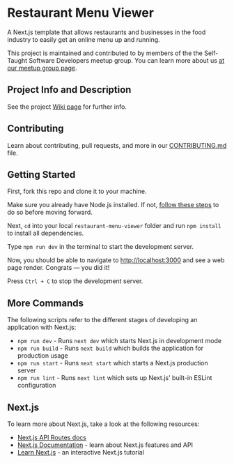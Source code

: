# Restaurant Menu Viewer

A Next.js template that allows restaurants and businesses in the food industry to easily get an online menu up and running.

This project is maintained and contributed to by members of the the Self-Taught Software Developers meetup group. You can learn more about us [at our meetup group page](https://www.meetup.com/Philadelphia-Self-Taught-Developers-Meetup-Group/).

## Project Info and Description

See the project [Wiki page](https://github.com/Self-Taught-Software-Developers/restaurant-menu-viewer/wiki/Project-Summary) for further info.

## Contributing

Learn about contributing, pull requests, and more in our [CONTRIBUTING.md](CONTRIBUTING.md) file.

## Getting Started

First, fork this repo and clone it to your machine.

Make sure you already have Node.js installed. If not, [follow these steps](#) to do so before moving forward.

Next, `cd` into your local `restaurant-menu-viewer` folder and run `npm install` to install all dependencies.

Type `npm run dev` in the terminal to start the development server.

Now, you should be able to navigate to [http://localhost:3000](http://localhost:3000) and see a web page render. Congrats — you did it!

Press `Ctrl + C` to stop the development server.

## More Commands

The following scripts refer to the different stages of developing an application with Next.js:

- `npm run dev` - Runs `next dev` which starts Next.js in development mode
- `npm run build` - Runs `next build` which builds the application for production usage
- `npm run start` - Runs `next start` which starts a Next.js production server
- `npm run lint` - Runs `next lint` which sets up Next.js' built-in ESLint configuration

## Next.js

To learn more about Next.js, take a look at the following resources:

- [Next.js API Routes docs](https://nextjs.org/docs/api-routes/introduction)
- [Next.js Documentation](https://nextjs.org/docs) - learn about Next.js features and API
- [Learn Next.js](https://nextjs.org/learn) - an interactive Next.js tutorial
